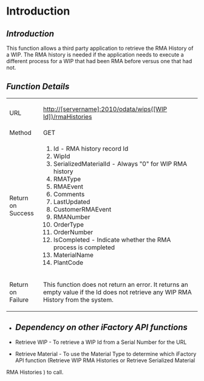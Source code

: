 # Introduction



## ***Introduction***  


This function allows a third party application to retrieve the RMA History of a WIP.
The RMA history is needed if the application needs to execute a different process for a WIP that had been RMA before versus one that had not.


## ***Function Details***  


<table class="confluenceTable"><colgroup><col /><col /><col /></colgroup><tbody><tr><td class="highlight-grey confluenceTd" data-highlight-colour="grey">URL</td><td colspan="2" class="confluenceTd"><p><a href="http://usplnd0ifaweb42:2010/odata/serializedMaterials(977)/rmaHistories" class="external-link" rel="nofollow">http://[servername]:2010/odata/wips([WIP Id])/rmaHistories</a></p></td></tr><tr><td class="highlight-grey confluenceTd" data-highlight-colour="grey">Method</td><td colspan="2" class="confluenceTd">GET</td></tr><tr><td class="highlight-grey confluenceTd" data-highlight-colour="grey">Return on Success</td><td colspan="2" class="confluenceTd"><ol><li>Id - RMA history record Id</li><li>WipId</li><li>SerializedMaterialId - <span>Always "0" for WIP RMA history</span></li><li>RMAType</li><li>RMAEvent</li><li>Comments</li><li>LastUpdated</li><li>CustomerRMAEvent</li><li>RMANumber</li><li>OrderType</li><li>OrderNumber</li><li>IsCompleted - Indicate whether the RMA process is completed</li><li>MaterialName</li><li>PlantCode</li></ol></td></tr><tr><td class="highlight-grey confluenceTd" colspan="1" data-highlight-colour="grey">Return on Failure</td><td colspan="2" class="confluenceTd"><p>This function does not return an error. It returns an empty value if the Id does not retrieve any WIP RMA History from the system.</p></td></tr></tbody></table>


- ## ***Dependency on other iFactory API functions***


- Retrieve WIP - To retrieve a WIP Id from a Serial Number for the URL


- Retrieve Material - To use the Material Type to determine which iFactory API function (Retrieve WIP RMA Histories or Retrieve Serialized Material

RMA Histories
) to call.


